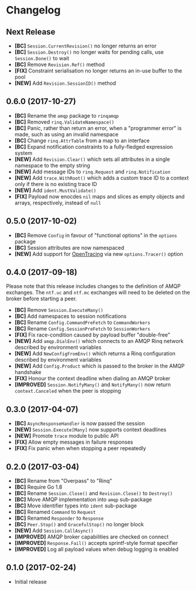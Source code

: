 # Changelog

## Next Release

- **[BC]** `Session.CurrentRevision()` no longer returns an error
- **[BC]** `Session.Destroy()` no longer waits for pending calls, use `Session.Done()` to wait
- **[BC]** Remove `Revision.Ref()` method
- **[FIX]** Constraint serialisation no longer returns an in-use buffer to the pool
- **[NEW]** Add `Revision.SessionID()` method

## 0.6.0 (2017-10-27)

- **[BC]** Rename the `amqp` package to `rinqamqp`
- **[BC]** Removed `rinq.ValidateNamespace()`
- **[BC]** Panic, rather than return an error, when a "programmer error" is made, such as using an invalid namespace
- **[BC]** Change `rinq.AttrTable` from a map to an interface
- **[BC]** Expand notification constraints to a fully-fledged expression system
- **[NEW]** Add `Revision.Clear()` which sets all attributes in a single namespace to the empty string
- **[NEW]** Add message IDs to `rinq.Request` and `rinq.Notification`
- **[NEW]** Add `trace.WithRoot()` which adds a custom trace ID to a context only if there is no existing trace ID
- **[NEW]** Add `ident.MustValidate()`
- **[FIX]** Payload now enocdes `nil` maps and slices as empty objects and arrays, respectively, instead of `null`

## 0.5.0 (2017-10-02)

- **[BC]** Remove `Config` in favour of "functional options" in the `options` package
- **[BC]** Session attributes are now namespaced
- **[NEW]** Add support for [OpenTracing](https://opentracing.io) via new `options.Tracer()` option

## 0.4.0 (2017-09-18)

Please note that this release includes changes to the definition of AMQP
exchanges. The `ntf.uc` and `ntf.mc` exchanges will need to be deleted on the
broker before starting a peer.

- **[BC]** Remove `Session.ExecuteMany()`
- **[BC]** Add namespaces to session notifications
- **[BC]** Rename `Config.CommandPreFetch` to `CommandWorkers`
- **[BC]** Rename `Config.SessionPreFetch` to `SessionWorkers`
- **[FIX]** Fix race-condition caused by payload buffer "double-free"
- **[NEW]** Add `amqp.DialEnv()` which connects to an AMQP Rinq network described by environment variables
- **[NEW]** Add `NewConfigFromEnv()` which returns a Rinq configuration described by environment variables
- **[NEW]** Add `Config.Product` which is passed to the broker in the AMQP handshake
- **[FIX]** Honour the context deadline when dialing an AMQP broker
- **[IMPROVED]** `Session.NotifyMany()` and `NotifyMany()` now return `context.Canceled` when the peer is stopping

## 0.3.0 (2017-04-07)

- **[BC]** `AsyncResponseHandler` is now passed the session
- **[NEW]** `Session.Execute[Many]` now supports context deadlines
- **[NEW]** Promote `trace` module to public API
- **[FIX]** Allow empty messages in failure responses
- **[FIX]** Fix panic when when stopping a peer repeatedly

## 0.2.0 (2017-03-04)

- **[BC]** Rename from "Overpass" to "Rinq"
- **[BC]** Require Go 1.8
- **[BC]** Rename `Session.Close()` and `Revision.Close()` to `Destroy()`
- **[BC]** Move AMQP implementation into `amqp` sub-package
- **[BC]** Move identifier types into `ident` sub-package
- **[BC]** Renamed `Command` to `Request`
- **[BC]** Renamed `Responder` to `Response`
- **[BC]** `Peer.Stop()` and `GracefulStop()` no longer block
- **[NEW]** Add `Session.CallAsync()`
- **[IMPROVED]** AMQP broker capabilities are checked on connect
- **[IMPROVED]** `Response.Fail()` accepts sprintf-style format specifier
- **[IMPROVED]** Log all payload values when debug logging is enabled

## 0.1.0 (2017-02-24)

- Initial release
